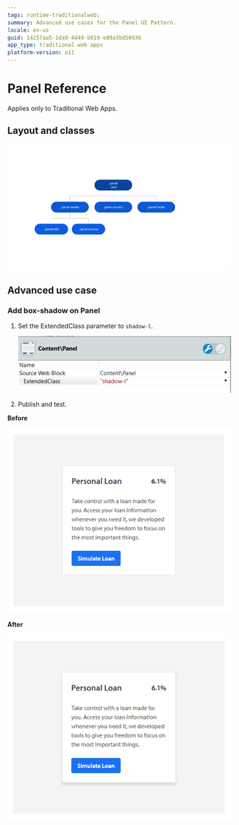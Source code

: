 ```yaml
---
tags: runtime-traditionalweb; 
summary: Advanced use cases for the Panel UI Pattern.
locale: en-us
guid: 14257aa5-1da9-4d49-b619-e89a5bd50936
app_type: traditional web apps
platform-version: o11
---
```


# Panel Reference

<div class="info" markdown="1">

Applies only to Traditional Web Apps.

</div>

## Layout and classes

![](<images/panel-2-diag.png>)

## Advanced use case

### Add box-shadow on Panel

1. Set the ExtendedClass parameter to `shadow-l`.

    ![](<images/panel-3-ss.png>)

1. Publish and test.

**Before**

![](<images/panel-4.png>)

**After**

![](<images/panel-5.png>)
